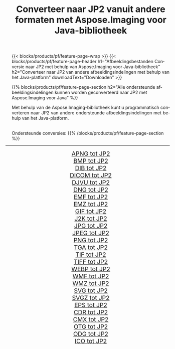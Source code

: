 ﻿---
title: Converteer naar JP2 vanuit andere formaten met Aspose.Imaging voor Java-bibliotheek 
weight: 3920
url: /nl/java/conversion/to/jp2/ 
lang: nl
langdirlevel: 2
locales: zh-hans,ja,it,ru,de,es,fr,nl,id,lt,pl,pt,vi,tr,ko,zh-hant,ar,hi,th,sv,cs,uk,he
description: Met Aspose.Imaging kunt u met Java converteren naar JP2 vanuit andere formaten
---

{{< blocks/products/pf/feature-page-wrap >}}
{{< blocks/products/pf/feature-page-header h1="Afbeeldingsbestanden Conversie naar JP2 met behulp van Aspose.Imaging voor Java-bibliotheek" h2="Converteer naar JP2 van andere afbeeldingsindelingen met behulp van het Java-platform" downloadText="Downloaden" >}}


{{% blocks/products/pf/feature-page-section  h2="Alle ondersteunde afbeeldingsindelingen kunnen worden geconverteerd naar JP2 met Aspose.Imaging voor Java" %}}
<p align=justify>Met behulp van de Aspose.Imaging-bibliotheek kunt u programmatisch converteren naar JP2 van andere ondersteunde afbeeldingsindelingen met behulp van het Java-platform.</p>
<br/>
Ondersteunde conversies:
{{% /blocks/products/pf/feature-page-section %}}
<div class="container-fluid productfamilypage bg-gray">
    <div class="convertypes bg-gray agp-content section">
        <div class="container">
		<hr style="margin-left:-20px;"/>
		<div class="row other-converters" style="gap: 10px;font-size: 19px;text-align:center;">
		    <div class='col-md-2 other-converter remove-lp remove-rp'><a href="/imaging/nl/java/conversion/apng-to-jp2/" style="padding:15px;">APNG tot JP2</a></div>
<div class='col-md-2 other-converter remove-lp remove-rp'><a href="/imaging/nl/java/conversion/bmp-to-jp2/" style="padding:15px;">BMP tot JP2</a></div>
<div class='col-md-2 other-converter remove-lp remove-rp'><a href="/imaging/nl/java/conversion/dib-to-jp2/" style="padding:15px;">DIB tot JP2</a></div>
<div class='col-md-2 other-converter remove-lp remove-rp'><a href="/imaging/nl/java/conversion/dicom-to-jp2/" style="padding:15px;">DICOM tot JP2</a></div>
<div class='col-md-2 other-converter remove-lp remove-rp'><a href="/imaging/nl/java/conversion/djvu-to-jp2/" style="padding:15px;">DJVU tot JP2</a></div>
<div class='col-md-2 other-converter remove-lp remove-rp'><a href="/imaging/nl/java/conversion/dng-to-jp2/" style="padding:15px;">DNG tot JP2</a></div>
<div class='col-md-2 other-converter remove-lp remove-rp'><a href="/imaging/nl/java/conversion/emf-to-jp2/" style="padding:15px;">EMF tot JP2</a></div>
<div class='col-md-2 other-converter remove-lp remove-rp'><a href="/imaging/nl/java/conversion/emz-to-jp2/" style="padding:15px;">EMZ tot JP2</a></div>
<div class='col-md-2 other-converter remove-lp remove-rp'><a href="/imaging/nl/java/conversion/gif-to-jp2/" style="padding:15px;">GIF tot JP2</a></div>
<div class='col-md-2 other-converter remove-lp remove-rp'><a href="/imaging/nl/java/conversion/j2k-to-jp2/" style="padding:15px;">J2K tot JP2</a></div>
<div class='col-md-2 other-converter remove-lp remove-rp'><a href="/imaging/nl/java/conversion/jpg-to-jp2/" style="padding:15px;">JPG tot JP2</a></div>
<div class='col-md-2 other-converter remove-lp remove-rp'><a href="/imaging/nl/java/conversion/jpeg-to-jp2/" style="padding:15px;">JPEG tot JP2</a></div>
<div class='col-md-2 other-converter remove-lp remove-rp'><a href="/imaging/nl/java/conversion/png-to-jp2/" style="padding:15px;">PNG tot JP2</a></div>
<div class='col-md-2 other-converter remove-lp remove-rp'><a href="/imaging/nl/java/conversion/tga-to-jp2/" style="padding:15px;">TGA tot JP2</a></div>
<div class='col-md-2 other-converter remove-lp remove-rp'><a href="/imaging/nl/java/conversion/tif-to-jp2/" style="padding:15px;">TIF tot JP2</a></div>
<div class='col-md-2 other-converter remove-lp remove-rp'><a href="/imaging/nl/java/conversion/tiff-to-jp2/" style="padding:15px;">TIFF tot JP2</a></div>
<div class='col-md-2 other-converter remove-lp remove-rp'><a href="/imaging/nl/java/conversion/webp-to-jp2/" style="padding:15px;">WEBP tot JP2</a></div>
<div class='col-md-2 other-converter remove-lp remove-rp'><a href="/imaging/nl/java/conversion/wmf-to-jp2/" style="padding:15px;">WMF tot JP2</a></div>
<div class='col-md-2 other-converter remove-lp remove-rp'><a href="/imaging/nl/java/conversion/wmz-to-jp2/" style="padding:15px;">WMZ tot JP2</a></div>
<div class='col-md-2 other-converter remove-lp remove-rp'><a href="/imaging/nl/java/conversion/svg-to-jp2/" style="padding:15px;">SVG tot JP2</a></div>
<div class='col-md-2 other-converter remove-lp remove-rp'><a href="/imaging/nl/java/conversion/svgz-to-jp2/" style="padding:15px;">SVGZ tot JP2</a></div>
<div class='col-md-2 other-converter remove-lp remove-rp'><a href="/imaging/nl/java/conversion/eps-to-jp2/" style="padding:15px;">EPS tot JP2</a></div>
<div class='col-md-2 other-converter remove-lp remove-rp'><a href="/imaging/nl/java/conversion/cdr-to-jp2/" style="padding:15px;">CDR tot JP2</a></div>
<div class='col-md-2 other-converter remove-lp remove-rp'><a href="/imaging/nl/java/conversion/cmx-to-jp2/" style="padding:15px;">CMX tot JP2</a></div>
<div class='col-md-2 other-converter remove-lp remove-rp'><a href="/imaging/nl/java/conversion/otg-to-jp2/" style="padding:15px;">OTG tot JP2</a></div>
<div class='col-md-2 other-converter remove-lp remove-rp'><a href="/imaging/nl/java/conversion/odg-to-jp2/" style="padding:15px;">ODG tot JP2</a></div>
<div class='col-md-2 other-converter remove-lp remove-rp'><a href="/imaging/nl/java/conversion/ico-to-jp2/" style="padding:15px;">ICO tot JP2</a></div>
                </div>
        </div>
    </div>
</div>
<br/>

